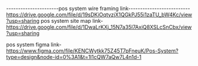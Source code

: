  ----------------------pos system wire framing link--------------------------
https://drive.google.com/file/d/19sDKiOqtyzjX1QGkPJ55i1zaTU_bW4Kc/view?usp=sharing
pos system site map link-https://drive.google.com/file/d/1DwaLrKXj_15N7a35l7AxiQ8XSLcSnCbx/view?usp=sharing

pos system figma link-https://www.figma.com/file/KENCWytkk75Z45T7pFneuK/Pos-System?type=design&node-id=0%3A1&t=1l1cQW7aQw7L4n1d-1
